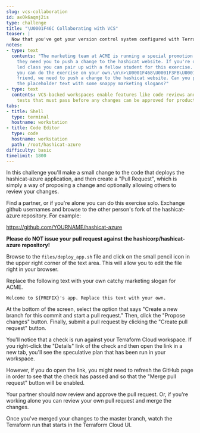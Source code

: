 ```yaml
---
slug: vcs-collaboration
id: ax0k6aqmj2is
type: challenge
title: "\U0001F46C Collaborating with VCS"
teaser: |
  Now that you've got your version control system configured with Terraform Cloud, you can collaborate on changes to your Terraform built infrastructure.
notes:
- type: text
  contents: "The marketing team at ACME is running a special promotion next week and
    they need you to push a change to the hashicat website. If you're doing an instructor
    led class you can pair up with a fellow student for this exercise. Alternatively
    you can do the exercise on your own.\n\n>\U0001F468\U0001F3FB‍\U0001F9B2 Hey sysadmin
    friend, we need to push a change to the hashicat website. Can you please update
    the placeholder text with some snappy marketing slogans?"
- type: text
  contents: VCS-backed workspaces enable features like code reviews and automated
    tests that must pass before any changes can be approved for production.
tabs:
- title: Shell
  type: terminal
  hostname: workstation
- title: Code Editor
  type: code
  hostname: workstation
  path: /root/hashicat-azure
difficulty: basic
timelimit: 1800
---
```

In this challenge you'll make a small change to the code that deploys the hashicat-azure application, and then create a "Pull Request", which is simply a way of proposing a change and optionally allowing others to review your changes.

Find a partner, or if you're alone you can do this exercise solo. Exchange github usernames and browse to the other person's fork of the hashicat-azure repository. For example:

https://github.com/YOURNAME/hashicat-azure

**Please do NOT issue your pull request against the hashicorp/hashicat-azure repository!**

Browse to the `files/deploy_app.sh` file and click on the small pencil icon in the upper right corner of the text area. This will allow you to edit the file right in your browser.

Replace the following text with your own catchy marketing slogan for ACME.

```
Welcome to ${PREFIX}'s app. Replace this text with your own.
```

At the bottom of the screen, select the option that says "Create a new branch for this commit and start a pull request." Then, click the "Propose changes" button. Finally, submit a pull request by clicking the "Create pull request" button.

You'll notice that a check is run against your Terraform Cloud workspace. If you right-click the "Details" link of the check and then open the link in a new tab, you'll see the speculative plan that has been run in your workspace.

However, if you do open the link, you might need to refresh the GitHub page in order to see that the check has passed and so that the "Merge pull request" button will be enabled.

Your partner should now review and approve the pull request. Or, if you're working alone you can review your own pull request and merge the changes.

Once you've merged your changes to the master branch, watch the Terraform run that starts in the Terraform Cloud UI.